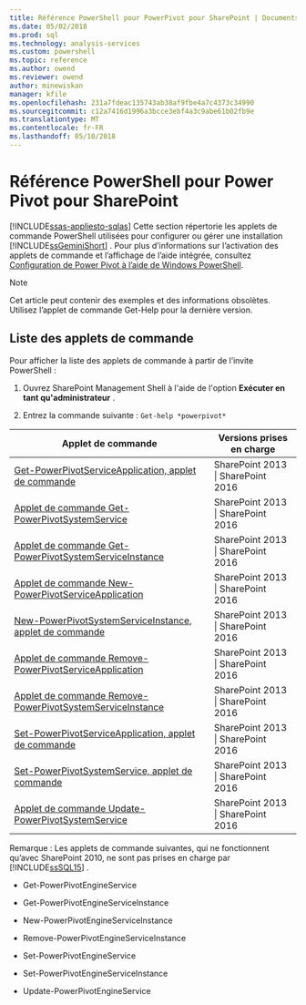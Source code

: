 ```yaml
---
title: Référence PowerShell pour PowerPivot pour SharePoint | Documents Microsoft
ms.date: 05/02/2018
ms.prod: sql
ms.technology: analysis-services
ms.custom: powershell
ms.topic: reference
ms.author: owend
ms.reviewer: owend
author: minewiskan
manager: kfile
ms.openlocfilehash: 231a7fdeac135743ab38af9fbe4a7c4373c34990
ms.sourcegitcommit: c12a7416d1996a3bcce3ebf4a3c9abe61b02fb9e
ms.translationtype: MT
ms.contentlocale: fr-FR
ms.lasthandoff: 05/10/2018
---
```

# <a name="powershell-reference-for-power-pivot-for-sharepoint"></a>Référence PowerShell pour Power Pivot pour SharePoint
[!INCLUDE[ssas-appliesto-sqlas](../../includes/ssas-appliesto-sqlas.md)]
  Cette section répertorie les applets de commande PowerShell utilisées pour configurer ou gérer une installation [!INCLUDE[ssGeminiShort](../../includes/ssgeminishort-md.md)] . Pour plus d’informations sur l’activation des applets de commande et l’affichage de l’aide intégrée, consultez [Configuration de Power Pivot à l’aide de Windows PowerShell](../../analysis-services/power-pivot-sharepoint/power-pivot-configuration-using-windows-powershell.md).  

>[!NOTE] 
>Cet article peut contenir des exemples et des informations obsolètes. Utilisez l’applet de commande Get-Help pour la dernière version.
  
## <a name="cmdlet-list"></a>Liste des applets de commande  
 Pour afficher la liste des applets de commande à partir de l’invite PowerShell :  
  
1.  Ouvrez SharePoint Management Shell à l'aide de l'option **Exécuter en tant qu'administrateur** .  
  
2.  Entrez la commande suivante : `Get-help *powerpivot*`  
  
|Applet de commande|Versions prises en charge|  
|------------|------------------------|  
|[Get-PowerPivotServiceApplication, applet de commande](../../analysis-services/powershell/get-powerpivotserviceapplication-cmdlet.md)|SharePoint 2013 &#124; SharePoint 2016|  
|[Applet de commande Get-PowerPivotSystemService](../../analysis-services/powershell/get-powerpivotsystemservice-cmdlet.md)|SharePoint 2013 &#124; SharePoint 2016|  
|[Applet de commande Get-PowerPivotSystemServiceInstance](../../analysis-services/powershell/get-powerpivotsystemserviceinstance-cmdlet.md)|SharePoint 2013 &#124; SharePoint 2016|  
|[Applet de commande New-PowerPivotServiceApplication](../../analysis-services/powershell/new-powerpivotserviceapplication-cmdlet.md)|SharePoint 2013 &#124; SharePoint 2016|  
|[New-PowerPivotSystemServiceInstance, applet de commande](../../analysis-services/powershell/new-powerpivotsystemserviceinstance-cmdlet.md)|SharePoint 2013 &#124; SharePoint 2016|  
|[Applet de commande Remove-PowerPivotServiceApplication](../../analysis-services/powershell/remove-powerpivotserviceapplication-cmdlet.md)|SharePoint 2013 &#124; SharePoint 2016|  
|[Applet de commande Remove-PowerPivotSystemServiceInstance](../../analysis-services/powershell/remove-powerpivotsystemserviceinstance-cmdlet.md)|SharePoint 2013 &#124; SharePoint 2016|  
|[Set-PowerPivotServiceApplication, applet de commande](../../analysis-services/powershell/set-powerpivotserviceapplication-cmdlet.md)|SharePoint 2013 &#124; SharePoint 2016|  
|[Set-PowerPivotSystemService, applet de commande](../../analysis-services/powershell/set-powerpivotsystemservice-cmdlet.md)|SharePoint 2013 &#124; SharePoint 2016|  
|[Applet de commande Update-PowerPivotSystemService](../../analysis-services/powershell/update-powerpivotsystemservice-cmdlet.md)|SharePoint 2013 &#124; SharePoint 2016|  
  
 Remarque : Les applets de commande suivantes, qui ne fonctionnent qu’avec SharePoint 2010, ne sont pas prises en charge par [!INCLUDE[ssSQL15](../../includes/sssql15-md.md)] .  
  
-   Get-PowerPivotEngineService  
  
-   Get-PowerPivotEngineServiceInstance  
  
-   New-PowerPivotEngineServiceInstance  
  
-   Remove-PowerPivotEngineServiceInstance  
  
-   Set-PowerPivotEngineService  
  
-   Set-PowerPivotEngineServiceInstance  
  
-   Update-PowerPivotEngineService  
  
  
